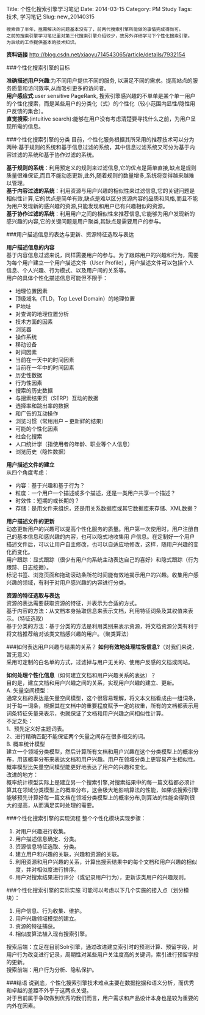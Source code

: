 Title: 个性化搜索引擎学习笔记
Date: 2014-03-15
Category: PM Study
Tags: 技术, 学习笔记
Slug: new_20140315

	搜索做了半年，亟需解决的问题基本没有了，前两代搜索引擎所能做的事情完成得尚可。
	之前的搜索引擎学习笔记里对第三代搜索引擎介绍较少，故另外详细学习下个性化搜索引擎。
	为后续的工作提供基本的技术知识。

**资料链接**
<http://blog.csdn.net/xiaoyu714543065/article/details/7932154>

###个性化搜索引擎的目标

**准确描述用户兴趣**:为不同用户提供不同的服务, 以满足不同的需求。提高站点的服务质量和访问效率,从而吸引更多的访问者。  
**用户感应式**:user sensitive PageRank, 搜索引擎感兴趣的不单单是某个单一用户的个性化搜索，而是某些用户的分类化（式）的个性化（较小范围内显性/隐性用户反馈的集合）。  
**直觉搜索**:(intuitive search):能够在用户没有考虑清楚要寻找什么之前，为用户呈现所需的信息。  

###个性化搜索引擎的分类
目前，个性化服务根据其所采用的推荐技术可以分为两种:基于规则的系统和基于信息过滤的系统，其中信息过滤系统又可分为基于内容过滤的系统和基于协作过滤的系统。  

**基于规则的系统**：利用预定义的规则来过滤信息,它的优点是简单直接,缺点是规则质量很难保证,而且不能动态更新,此外,随着规则的数量增多,系统将变得越来越难以管理。  
**基于内容过滤的系统**：利用资源与用户兴趣的相似性来过滤信息,它的关键问题是相似性计算,它的优点是简单有效,缺点是难以区分资源内容的品质和风格,而且不能为用户发现新的感兴趣的资源,只能发现和用户已有兴趣相似的资源。  
**基于协作过滤的系统**：利用用户之间的相似性来推荐信息,它能够为用户发现新的感兴趣的内容,它的关键问题是用户聚类,其缺点是需要用户的参与。

###用户描述信息的表达与更新、资源特征选取与表达

**用户描述信息的内容**  
基于内容信息过滤来说，同样需要用户的参与。为了跟踪用户的兴趣和行为，需要为每个用户建立一个用户描述文件（User Profile），用户描述文件可以包括个人信息、个人兴趣、行为模式、以及用户间的关系等。  
用户的具体个性化描述信息可能但不限于：

* 地理位置因素
* 顶级域名（TLD，Top Level Domain）的地理位置
* IP地址
* 对查询的地理位置分析
* 技术方面的因素
* 浏览器
* 操作系统
* 移动设备
* 时间因素
* 当前在一天中的时间因素
* 当前在一年中的时间因素
* 历史性数据
* 行为性因素
* 搜索的历史数据
* 与搜索结果页（SERP）互动的数据
* 选择率和跳出率的数据
* 和广告的互动操作
* 浏览习惯（常用用户 – 更新鲜的结果）
* 可能的个性化因素
* 社会化搜索
* 人口统计学（指使用者的年龄、职业等个人信息）
* 浏览历史（隐性数据）

**用户描述文件的建立**  
从四个角度考虑：  

* 内容：基于兴趣和基于行为？
* 粒度：一个用户一个描述或多个描述，还是一类用户共享一个描述？
* 时效性：短期的或长期的？
* 存储：是用文件来组织，还是用关系数据库或其它数据库来存储、XML数据？

**用户描述文件的更新**  
动态更新用户的兴趣可以提高个性化服务的质量。用户第一次使用时，用户注册自己的基本信息和感兴趣的内容，也可以隐式地收集用 户信息。在定制好一个用户描述文件后，可以让用户自主修改，也可以自适应地修改，这样，随用户兴趣的变化而变化。  
用户跟踪：显式跟踪（很少有用户向系统主动表达自己的喜好）和隐式跟踪（行为跟踪、日志挖掘）。  
标记书签、浏览页面和拖动滚动条所花时间能有效地揭示用户的兴趣。收集用户感兴趣的领域，有利于对用户感兴趣的内容进行分类。  

**资源的特征选取与表达**  
资源的表达需要获取资源的特征，并表示为合适的方式。  
基于内容的方法：从文档本身抽取信息来表示文档，利用特征词条及其权值来表示。（特征选取）  
基于分类的方法：基于分类的方法是利用类别来表示资源，将文档资源分类有利于将文档推荐给对该类文档感兴趣的用户。（聚类算法）  

###如何表达用户兴趣与结果的关系？
**如何有效地处理垃圾信息?**（对我们来说，暂无意义）  
采用可定制的白名单的方式，过滤掉与用户无关的、使用户反感的文档或网站。  

**如何处理个性化信息**（如何建立文档和用户兴趣关系的表达）？  
目的是，建立文档和用户兴趣之间的关系，实现用户兴趣的建立、更新。  
A. 矢量空间模型：  
通常文档的表达是矢量空间模型，这个很容易理解，将文本文档看成由一组词条，对于每一词条，根据其在文档中的重要程度赋予一定的权重，所有的文档都表示用词条特征矢量来表示，也就保证了文档和用户兴趣之间相似性计算。  
不足之处：  
1、预先定义好主题词表。  
2、进行精确匹配不能保证两个矢量之间存在很多相交的词。  
B. 概率统计模型  
建立一个领域分类模型，然后计算所有文档和用户兴趣在这个分类模型上的概率分布，用该概率分布来表达文档和用户兴趣。用户在领域分类上更容易产生相似性。概率模型比矢量空间模型能更好地表达了用户的兴趣和变化。  
改进的地方：  
概率统计模型实际上是建立另一个搜索引擎,对搜索结果中的每一篇文档都必须计算其在领域分类模型上的概率分布，这会极大地影响算法的性能，如果该搜索引擎能够预先计算好每一篇文档在领域分类模型上的概率分布,则算法的性能会得到很大的提高，从而满足实时处理的需要。  
 
###个性化搜索引擎的实现流程
整个个性化模块实现步骤：  
1) 对用户兴趣进行收集。  
2) 用户描述信息确定、分类。  
3) 资源信息特征选取、分类。  
4) 建立用户和兴趣的关联，兴趣和资源的关联。  
5) 利用资源和用户兴趣的关系，计算出搜索结果中的每个文档和用户兴趣的相似度，并对相似度进行排序。  
6) 用户对搜索结果进行评分（或记录用户行为），更新该类用户的兴趣规则。  
 
###个性化搜索引擎的实际实施
可能可以考虑以下几个实施的接入点（划分模块）：  
1) 用户信息、行为收集、维护。  
2) 用户兴趣领域模型的建立。  
3) 资源的特征捕获。  
4) 相似度算法植入现有搜索引擎。  

搜索后端：立足在目前Solr引擎，通过改进建立索引时的预测计算、预留字段，对用户行为改变进行记录，周期性对某些用户关注度高的关键词，索引进行预留字段的更新。  
搜索前端：用户行为分析、隐私保护。

###结语
说到底，个性化搜索引擎技术难点主要在数据挖掘和语义分析，而优秀和卓越的差距不外乎于这两点关键。  
对于目前属于争取做到优秀的我们而言，用户需求和产品设计本身也是较为重要的内外在因素。  

